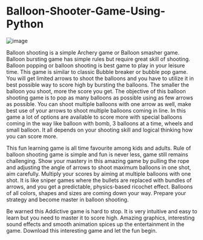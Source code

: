# Balloon-Shooter-Game-Using-Python

![image](https://user-images.githubusercontent.com/22562694/120131300-c8795b00-c1e5-11eb-878a-18e5341b7629.png)

Balloon shooting is a simple Archery game or Balloon smasher game. Balloon bursting game has simple rules but require great skill of shooting. Balloon popping or balloon shooting is best game to play in your leisure time. This game is similar to classic Bubble breaker or bubble pop game. You will get limited arrows to shoot the balloons and you have to utilize it in best possible way to score high by bursting the balloons. The smaller the balloon you shoot, more the score you get. The objective of this balloon shooting game is to pop as many balloons as possible using as few arrows as possible. You can shoot multiple balloons with one arrow as well, make best use of your arrows to shoot multiple balloons coming in line. In this game a lot of options are available to score more with special balloons coming in the way like balloon with bomb, 3 balloons at a time, wheels and small balloon. It all depends on your shooting skill and logical thinking how you can score more.

This fun learning game is all time favourite among kids and adults. Rule of balloon shooting game is simple and fun is never less, game still remains challenging. Show your mastery in this amazing game by pulling the rope and adjusting the angle of arrows to shoot maximum balloons in one shot, aim carefully. Multiply your scores by aiming at multiple balloons with one shot. It is like sniper games where the bullets are replaced with bundles of arrows, and you get a predictable, physics-based ricochet effect. Balloons of all colors, shapes and sizes are coming down your way. Prepare your strategy and become master in balloon shooting.

Be warned this Addictive game is hard to stop. It is very intuitive and easy to learn but you need to master it to score high. Amazing graphics, interesting sound effects and smooth animation spices up the entertainment in the game. Download this interesting game and let the fun begin.
